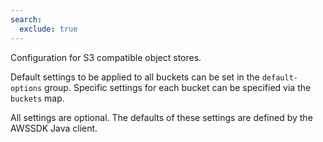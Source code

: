 ```yaml
---
search:
  exclude: true
---
```

<!--start-->

Configuration for S3 compatible object stores. 

Default settings to be applied to all buckets can be set in the `default-options` group.  Specific settings for each bucket can be specified via the `buckets` map.   

All settings are optional. The defaults of these settings are defined by the AWSSDK Java  client.

